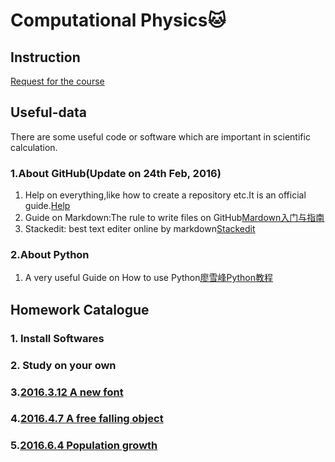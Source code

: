 # Computational Physics:cat:
## Instruction
[Request for the course](https://github.com/caihao/computational_physics_whu/blob/master/README.md)  

## Useful-data
There are some useful code or software which are important in scientific calculation.
### 1.About GitHub(Update on 24th Feb, 2016)
1. Help on everything,like how to create a repository etc.It is an official guide.[Help](https://help.github.com/)
2. Guide on Markdown:The rule to write files on GitHub[Mardown入门与指南](http://sspai.com/25137)
3. Stackedit: best text editer online by markdown[Stackedit](https://stackedit.io/)

### 2.About Python
1) A very useful Guide on How to use Python[廖雪峰Python教程](http://www.liaoxuefeng.com/wiki/001374738125095c955c1e6d8bb493182103fac9270762a000/)

## Homework Catalogue
### 1. Install Softwares
### 2. Study on your own
### 3.[2016.3.12 A new font](https://github.com/Nucleus2014/computationalphysics_N2014301020131/blob/master/2016.3.12%20A%20new%20font.md)
### 4.[2016.4.7 A free falling object](https://github.com/Nucleus2014/computationalphysics_N2014301020131/blob/master/2016.3.30%20Chart1.md)
### 5.[2016.6.4 Population growth](https://github.com/Nucleus2014/computationalphysics_N2014301020131/blob/master/2016.6.4%20Population%20growth.md)
